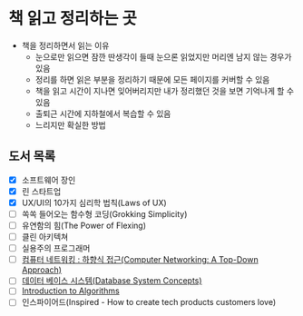 # 책 읽고 정리하는 곳

- 책을 정리하면서 읽는 이유
  - 눈으로만 읽으면 잠깐 딴생각이 들때 눈으론 읽었지만 머리엔 남지 않는 경우가 있음
  - 정리를 하면 읽은 부분을 정리하기 때문에 모든 페이지를 커버할 수 있음
  - 책을 읽고 시간이 지나면 잊어버리지만 내가 정리했던 것을 보면 기억나게 할 수 있음
  - 출퇴근 시간에 지하철에서 복습할 수 있음
  - 느리지만 확실한 방법

## 도서 목록

- [x] 소프트웨어 장인
- [x] 린 스타트업
- [x] UX/UI의 10가지 심리학 법칙(Laws of UX)
- [ ] 쏙쏙 들어오는 함수형 코딩(Grokking Simplicity)
- [ ] 유연함의 힘(The Power of Flexing)
- [ ] 클린 아키텍쳐
- [ ] 실용주의 프로그래머
- [ ] [컴퓨터 네트워킹 : 하향식 접근(Computer Networking: A Top-Down Approach)](http://www.yes24.com/Product/Goods/112228953)
- [ ] [데이터 베이스 시스템(Database System Concepts)](http://www.yes24.com/Product/Goods/103156919)
- [ ] [Introduction to Algorithms](http://www.yes24.com/Product/Goods/13776831)
- [ ] 인스파이어드(Inspired - How to create tech products customers love)
